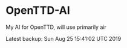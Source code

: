 # OpenTTD-AI
My AI for OpenTTD, will use primarily air

Latest backup: Sun Aug 25 15:41:02 UTC 2019
